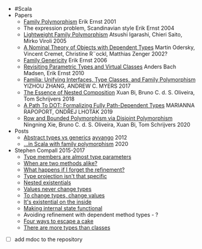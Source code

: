   * #Scala
  * Papers
    * [Family Polymorphism](https://www.researchgate.net/publication/213878848_Family_Polymorphism)  Erik Ernst  2001
    * The expression problem, Scandinavian style  Erik Ernst  2004
    * [Lightweight Family Polymorphism](https://www.researchgate.net/publication/225779876_Lightweight_Family_Polymorphism) Atsushi Igarashi, Chieri Saito, Mirko Viroli 2005
    * [A Nominal Theory of Objects with
Dependent Types](https://www.cs.cmu.edu/~aldrich/courses/819/odersky-scala-theory.pdf) Martin Odersky, Vincent Cremet, Christine R¨ockl, Matthias Zenger  2002?
    * [Family Genericity](https://www.researchgate.net/publication/295686422_Family_Genericity) Erik Ernst 2006
    * [Revisiting Parametric Types and Virtual Classes](https://www.researchgate.net/publication/220877858_Revisiting_Parametric_Types_and_Virtual_Classes)  Anders Bach Madsen, Erik Ernst 2010
    * [Familia: Unifying Interfaces, Type Classes, and Family Polymorphism](https://www.cs.cornell.edu/andru/papers/familia/familia.pdf) 
YIZHOU ZHANG, ANDREW C. MYERS  2017
    * [The Essence of Nested Composition](https://drops.dagstuhl.de/opus/volltexte/2018/9227/pdf/LIPIcs-ECOOP-2018-22.pdf)  Xuan Bi, Bruno C. d. S. Oliveira, Tom Schrijvers  2018
    * [A Path To DOT: Formalizing Fully Path-Dependent Types](https://arxiv.org/pdf/1904.07298.pdf) MARIANNA RAPOPORT, ONDŘEJ LHOTÁK 2019
    * [Row and Bounded Polymorphism via Disjoint Polymorphism](https://i.cs.hku.hk/~bruno/papers/row-bounded_ecoop2020.pdf)  Ningning Xie, Bruno C. d. S. Oliveira, Xuan Bi, Tom Schrijvers  2020
  * Posts
    * [Abstract types vs generics](https://stackoverflow.com/questions/1154571/scala-abstract-types-vs-generics/10891994#10891994) [ayvango](https://stackoverflow.com/users/837133/ayvango) 2012
    * [...in Scala with family polymorphism](https://stackoverflow.com/questions/62719829/how-to-avoid-calling-asinstanceof-in-scala-with-family-polymorphism) 2020
  * Stephen Compall 2015-2017
    * [Type members are almost type parameters](https://typelevel.org/blog/2015/07/13/type-members-parameters.html)
    * [When are two methods alike?](https://typelevel.org/blog/2015/07/16/method-equiv.html)
    * [What happens if I forget the refinement?](https://typelevel.org/blog/2015/07/19/forget-refinement-aux.html)
    * [Type projection isn't that specific](https://typelevel.org/blog/2015/07/23/type-projection.html)
    * [Nested existentials](https://typelevel.org/blog/2015/07/27/nested-existentials.html)
    * [Values never change types](https://typelevel.org/blog/2015/07/30/values-never-change-types.html)
    * [To change types, change values](https://typelevel.org/blog/2015/09/21/change-values.html)
    * [It's existential on the inside](https://typelevel.org/blog/2016/01/28/existential-inside.html)
    * [Making internal state functional](https://typelevel.org/blog/2016/05/10/internal-state.html)
    * Avoiding refinement with dependent method types - ?
    * [Four ways to escape a cake](https://typelevel.org/blog/2017/03/01/four-ways-to-escape-a-cake.html)
    * [There are more types than classes](https://typelevel.org/blog/2017/02/13/more-types-than-classes.html)
  * [ ] add mdoc to the repository 